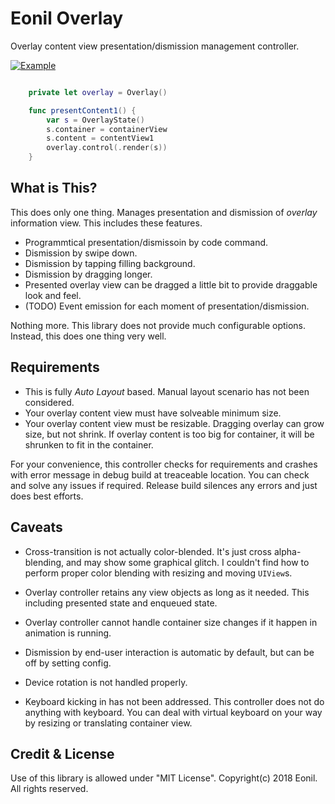 #  Eonil Overlay

Overlay content view presentation/dismission management controller.

[![Example](http://img.youtube.com/vi/P0Ip-lpKDms/0.jpg)](http://www.youtube.com/watch?v=P0Ip-lpKDms "OverlayExample")

```Swift

    private let overlay = Overlay()

    func presentContent1() {
        var s = OverlayState()
        s.container = containerView
        s.content = contentView1
        overlay.control(.render(s))
    }
```



What is This?
----------------
This does only one thing. Manages presentation and dismission of *overlay* information view.
This includes these features.

- Programmtical presentation/dismissoin by code command.
- Dismission by swipe down.
- Dismission by tapping filling background.
- Dismission by dragging longer.
- Presented overlay view can be dragged a little bit to provide draggable look and feel.
- (TODO) Event emission for each moment of presentation/dismission.

Nothing more. This library does not provide much configurable options. Instead, this does one thing very well.

Requirements
-----------------
- This is fully *Auto Layout* based. Manual layout scenario has not been considered.
- Your overlay content view must have solveable minimum size.
- Your overlay content view must be resizable. 
  Dragging overlay can grow size, but not shrink.
  If overlay content is too big for container, it will be shrunken to fit in the container.

For your convenience, this controller checks for requirements and crashes with error message
in debug build at treaceable location. You can check and solve any issues if required. Release build
silences any errors and just does best efforts.

Caveats
----------
- Cross-transition is not actually color-blended. It's just cross alpha-blending, and may show some graphical
  glitch. I couldn't find how to perform proper color blending with resizing and moving `UIView`s. 

- Overlay controller retains any view objects as long as it needed. This including presented state and enqueued
  state.
  
- Overlay controller cannot handle container size changes if it happen in animation is running.

- Dismission by end-user interaction is automatic by default, but can be off by setting config.

- Device rotation is not handled properly. 

- Keyboard kicking in has not been addressed. This controller does not do anything with keyboard.
  You can deal with virtual keyboard on your way by resizing or translating container view.



Credit & License
--------------------
Use of this library is allowed under "MIT License".
Copyright(c) 2018 Eonil. All rights reserved.
